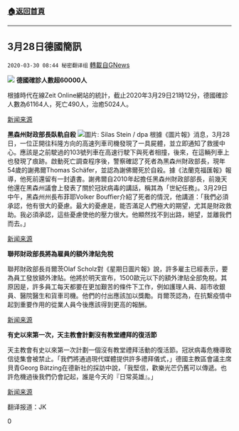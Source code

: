 ###  [:house:返回首頁](https://github.com/ourhimalayas/txt)
---

## 3月28日德國簡訊
`2020-03-30 08:44 秘密翻译组` [轉載自GNews](https://gnews.org/zh-hant/157202/)

![](https://s3-ap-northeast-1.amazonaws.com/news.guo.offload.media/wp-content/uploads/2020/03/29005821/0d632459-3a1a-4f8e-9c61-4c145a760723.jpg)
**德國確診人數超****60000****人**

根據時代在線Zeit Online網站的統計，截止2020年3月29日21時12分，德國確診人數為61164人，死亡490人，治癒5024人。

[新闻来源](https://www.zeit.de/wissen/gesundheit/2020-03/coronavirus-deutschland-infektionen-faelle-verbreitung-epidemie-karte)

**黑森州財政部長臥軌自殺**
![](https://s3-ap-northeast-1.amazonaws.com/news.guo.offload.media/wp-content/uploads/2020/03/30084629/Picture-1-130.png)圖片: Silas Stein / dpa
根據《圖片報》消息，3月28日，一位正開往科隆方向的高速列車司機發現了一具屍體，並立即通知了救援中心。應該是之前駛過的103號列車在高速行駛下與死者相撞，後來，在這輛列車上也發現了痕跡。啟動死亡調查程序後，警察確認了死者為黑森州財政部長，現年54歲的謝弗爾Thomas Schäfer，並認為謝佛爾死於自殺。據《法蘭克福匯報》報導，他死前還留有一封遺書。謝弗爾自2010年起擔任黑森州財政部部長，前幾天他還在黑森州議會上發表了關於冠狀病毒的講話，稱其為「世紀任務」。3月29日中午，黑森州州長布菲耶Volker Bouffier介紹了死者的情況，他講道：「我們必須承認，他有很大的憂慮。最大的憂慮是，能否滿足人們極大的期望，尤其是財政救助。我必須承認，這些憂慮使他的壓力很大。他顯然找不到出路，絕望，並離我們而去。」

[新闻来源](https://www.bild.de/regional/frankfurt/frankfurt-aktuell/dr-thomas-schaefer-54-finanzminister-sprach-von-aussichtslosigkeit-69700020.bild.html)

**聯邦財政部長將為雇員的額外津貼免稅**

聯邦財政部長肖爾茨Olaf Scholz對《星期日圖片報》說，許多雇主已經表示，要為員工發放額外津貼。他將於明天宣布，1500歐元以下的額外津貼全部免稅。其原因是，許多員工每天都要在更加艱苦的條件下工作，例如護理人員、超市收銀員、醫院醫生和貨車司機。他們的付出應該加以獎勵。肖爾茨認為，在抗繫疫情中起到重要作用的從業人員今後應該得到更高的報酬。

[新闻来源](https://www.deutschlandfunk.de/covid-19-scholz-will-bonus-zahlungen-fuer-arbeitnehmer-in.1939.de.html?drn:news_id=1115220)

**有史以來第一次，天主教會計劃沒有教堂禮拜的復活節**

天主教會有史以來第一次計劃一個沒有教堂禮拜活動的復活節。冠狀病毒危機導致信徒集會被禁止。「我們將通過現代媒體提供許多禮拜儀式，」德國主教區會議主席貝青Georg Bätzing在德新社的採訪中說，「我堅信，歡樂光芒仍舊可以傳遞。也許危機過後我們仍會記起，誰是今天的『日常英雄』。」

[新闻来源](https://www.augsburger-allgemeine.de/panorama/Katholische-Kirche-plant-Ostern-ohne-herkoemmliche-Gottesdienste-id57148126.html)

翻译报道：JK

0
